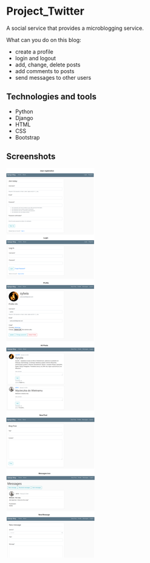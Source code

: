 # Project_Twitter
A social service that provides a microblogging service. 

What can you do on this blog:
- create a profile
- login and logout
- add, change, delete posts
- add comments to posts
- send messages to other users

## Technologies and tools
- Python
- Django
- HTML
- CSS
- Bootstrap

## Screenshots
![Algorithm schema](./screenshots_twitter.jpg)

